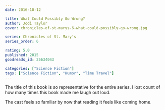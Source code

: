 ```yaml
---
date: 2016-10-12

title: What Could Possibly Go Wrong?
author: Jodi Taylor
cover: chronicles-of-st-marys-6-what-could-possibly-go-wrong.jpg

series: Chronicles of St. Mary's
series_order: 6

rating: 5.0
published: 2015
goodreads_id: 25634043

categories: ["Science Fiction"]
tags: ["Science Fiction", "Humor", "Time Travel"]
---
```


The title of this book is so representative for the entire series. I lost count of how many times this book made me laugh out loud.

The cast feels so familiar by now that reading it feels like coming home.
